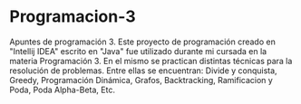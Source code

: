 # Programacion-3
Apuntes de programación 3.
Este proyecto de programación creado en "Intellij IDEA" escrito en "Java" fue utilizado durante mi cursada en la materia Programación 3. 
En el mismo se practican distintas técnicas para la resolución de problemas. 
Entre ellas se encuentran: Divide y conquista, Greedy, Programación Dinámica, Grafos, Backtracking, Ramificacion y Poda, Poda Alpha-Beta, Etc.
